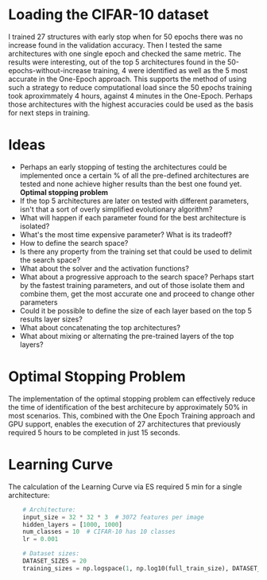 # Loading the CIFAR-10 dataset
I trained 27 structures with early stop when for 50 epochs there was no increase found in the validation accuracy. Then I tested the same architectures with one single epoch and checked the same metric. 
    The results were interesting, out of the top 5 architectures found in the 50-epochs-without-increase training, 4 were identified as well as the 5 most accurate in the One-Epoch approach. This supports the method of using such a strategy to reduce computational load since the 50 epochs training took aproximmately 4 hours, against 4 minutes in the One-Epoch.
Perhaps those architectures with the highest accuracies could be used as the basis for next steps in training. 

# Ideas
- Perhaps an early stopping of testing the architectures could be implemented once a certain % of all the pre-defined architectures are tested and none achieve higher results than the best one found yet. **Optimal stopping problem**
- If the top 5 architectures are later on tested with different parameters, isn't that a sort of overly simplified evolutionary algorithm?
- What will happen if each parameter found for the best architecture is isolated? 
- What's the most time expensive parameter? What is its tradeoff? 
- How to define the search space? 
- Is there any property from the training set that could be used to delimit the search space?
- What about the solver and the activation functions?
- What about a progressive approach to the search space? Perhaps start by the fastest training parameters, and out of those isolate them and combine them, get the most accurate one and proceed to change other parameters
- Could it be possible to define the size of each layer based on the top 5 results layer sizes?
- What about concatenating the top architectures?
- What about mixing or alternating the pre-trained layers of the top layers?



# Optimal Stopping Problem
The implementation of the optimal stopping problem can effectively reduce the time of identification of the best architecure by approximately 50% in most scenarios. This, combined with the One Epoch Training approach and GPU support, enables the execution of 27 architectures that previously required 5 hours to be completed in just 15 seconds.


# Learning Curve
The calculation of the Learning Curve via ES required 5 min for a single architecture:

```python
    # Architecture:
    input_size = 32 * 32 * 3  # 3072 features per image
    hidden_layers = [1000, 1000] 
    num_classes = 10  # CIFAR-10 has 10 classes
    lr = 0.001

    # Dataset sizes:
    DATASET_SIZES = 20
    training_sizes = np.logspace(1, np.log10(full_train_size), DATASET_SIZES, dtype=int)
```